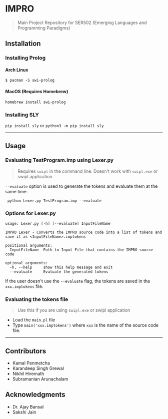 # IMPRO
> Main Project Repository for SER502 (Emerging Languages and Programming Paradigms)

## Installation
### Installing Prolog
#### Arch Linux
```
$ pacman -S swi-prolog
```
#### MacOS (Requires Homebrew)
```
homebrew install swi-prolog
```

### Installing SLY
`pip install sly` or `python3 -m pip install sly`

---

## Usage
### Evaluating TestProgram.imp using Lexer.py
> Requires `swipl` in the command line. Doesn't work with `swipl.exe` or swipl application.

`--evaluate` option is used to generate the tokens and evaluate them at the same time.
```
 python Lexer.py TestProgram.imp --evaluate
```

### Options for Lexer.py
```
usage: Lexer.py [-h] [--evaluate] InputFileName

IMPRO Lexer - Converts the IMPRO source code into a list of tokens and save it as <InputFileName>.imptokens

positional arguments:
  InputFileName  Path to Input File that contains the IMPRO source code

optional arguments:
  -h, --help     show this help message and exit
  --evaluate     Evaluate the generated tokens
```
If the user doesn't use the `--evaluate` flag, the tokens are saved in the `xxx.imptokens` file.

### Evaluating the tokens file
> Use this if you are using `swipl.exe` or swipl application
- Load the `main.pl` file
- Type `main('xxx.imptokens')` where `xxx` is the name of the source code file.

---

## Contributors
- Kamal Penmetcha
- Karandeep Singh Grewal
- Nikhil Hiremath
- Subramanian Arunachalam

## Acknowledgments
- Dr. Ajay Bansal
- Sakshi Jain

